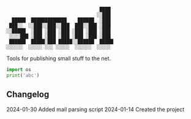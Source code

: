 
```
                                  ████ 
                                 ░░███ 
  █████  █████████████    ██████  ░███ 
 ███░░  ░░███░░███░░███  ███░░███ ░███ 
░░█████  ░███ ░███ ░███ ░███ ░███ ░███ 
 ░░░░███ ░███ ░███ ░███ ░███ ░███ ░███ 
 ██████  █████░███ █████░░██████  █████
░░░░░░  ░░░░░ ░░░ ░░░░░  ░░░░░░  ░░░░░ 
```

Tools for publishing small stuff to the net.

```python {test_file=abc.txt}
import os
print('abc')
```

## Changelog

2024-01-30 Added mail parsing script
2024-01-14 Created the project
